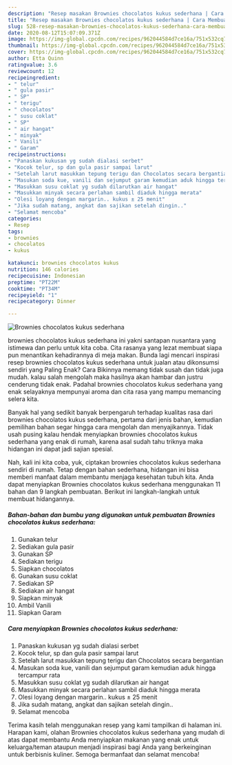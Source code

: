 ```yaml
---
description: "Resep masakan Brownies chocolatos kukus sederhana | Cara Membuat Brownies chocolatos kukus sederhana Yang Enak dan Simpel"
title: "Resep masakan Brownies chocolatos kukus sederhana | Cara Membuat Brownies chocolatos kukus sederhana Yang Enak dan Simpel"
slug: 528-resep-masakan-brownies-chocolatos-kukus-sederhana-cara-membuat-brownies-chocolatos-kukus-sederhana-yang-enak-dan-simpel
date: 2020-08-12T15:07:09.371Z
image: https://img-global.cpcdn.com/recipes/962044584d7ce16a/751x532cq70/brownies-chocolatos-kukus-sederhana-foto-resep-utama.jpg
thumbnail: https://img-global.cpcdn.com/recipes/962044584d7ce16a/751x532cq70/brownies-chocolatos-kukus-sederhana-foto-resep-utama.jpg
cover: https://img-global.cpcdn.com/recipes/962044584d7ce16a/751x532cq70/brownies-chocolatos-kukus-sederhana-foto-resep-utama.jpg
author: Etta Quinn
ratingvalue: 3.6
reviewcount: 12
recipeingredient:
- " telur"
- " gula pasir"
- " SP"
- " terigu"
- " chocolatos"
- " susu coklat"
- " SP"
- " air hangat"
- " minyak"
- " Vanili"
- " Garam"
recipeinstructions:
- "Panaskan kukusan yg sudah dialasi serbet"
- "Kocok telur, sp dan gula pasir sampai larut"
- "Setelah larut masukkan tepung terigu dan Chocolatos secara bergantian"
- "Masukan soda kue, vanili dan sejumput garam kemudian aduk hingga tercampur rata"
- "Masukkan susu coklat yg sudah dilarutkan air hangat"
- "Masukkan minyak secara perlahan sambil diaduk hingga merata"
- "Olesi loyang dengan margarin.. kukus ± 25 menit"
- "Jika sudah matang, angkat dan sajikan setelah dingin.."
- "Selamat mencoba"
categories:
- Resep
tags:
- brownies
- chocolatos
- kukus

katakunci: brownies chocolatos kukus 
nutrition: 146 calories
recipecuisine: Indonesian
preptime: "PT22M"
cooktime: "PT34M"
recipeyield: "1"
recipecategory: Dinner

---
```



![Brownies chocolatos kukus sederhana](https://img-global.cpcdn.com/recipes/962044584d7ce16a/751x532cq70/brownies-chocolatos-kukus-sederhana-foto-resep-utama.jpg)


brownies chocolatos kukus sederhana ini yakni santapan nusantara yang istimewa dan perlu untuk kita coba. Cita rasanya yang lezat membuat siapa pun menantikan kehadirannya di meja makan.
Bunda lagi mencari inspirasi resep brownies chocolatos kukus sederhana untuk jualan atau dikonsumsi sendiri yang Paling Enak? Cara Bikinnya memang tidak susah dan tidak juga mudah. kalau salah mengolah maka hasilnya akan hambar dan justru cenderung tidak enak. Padahal brownies chocolatos kukus sederhana yang enak selayaknya mempunyai aroma dan cita rasa yang mampu memancing selera kita.



Banyak hal yang sedikit banyak berpengaruh terhadap kualitas rasa dari brownies chocolatos kukus sederhana, pertama dari jenis bahan, kemudian pemilihan bahan segar hingga cara mengolah dan menyajikannya. Tidak usah pusing kalau hendak menyiapkan brownies chocolatos kukus sederhana yang enak di rumah, karena asal sudah tahu triknya maka hidangan ini dapat jadi sajian spesial.


Nah, kali ini kita coba, yuk, ciptakan brownies chocolatos kukus sederhana sendiri di rumah. Tetap dengan bahan sederhana, hidangan ini bisa memberi manfaat dalam membantu menjaga kesehatan tubuh kita. Anda dapat menyiapkan Brownies chocolatos kukus sederhana menggunakan 11 bahan dan 9 langkah pembuatan. Berikut ini langkah-langkah untuk membuat hidangannya.

<!--inarticleads1-->

##### Bahan-bahan dan bumbu yang digunakan untuk pembuatan Brownies chocolatos kukus sederhana:

1. Gunakan  telur
1. Sediakan  gula pasir
1. Gunakan  SP
1. Sediakan  terigu
1. Siapkan  chocolatos
1. Gunakan  susu coklat
1. Sediakan  SP
1. Sediakan  air hangat
1. Siapkan  minyak
1. Ambil  Vanili
1. Siapkan  Garam




<!--inarticleads2-->

##### Cara menyiapkan Brownies chocolatos kukus sederhana:

1. Panaskan kukusan yg sudah dialasi serbet
1. Kocok telur, sp dan gula pasir sampai larut
1. Setelah larut masukkan tepung terigu dan Chocolatos secara bergantian
1. Masukan soda kue, vanili dan sejumput garam kemudian aduk hingga tercampur rata
1. Masukkan susu coklat yg sudah dilarutkan air hangat
1. Masukkan minyak secara perlahan sambil diaduk hingga merata
1. Olesi loyang dengan margarin.. kukus ± 25 menit
1. Jika sudah matang, angkat dan sajikan setelah dingin..
1. Selamat mencoba




Terima kasih telah menggunakan resep yang kami tampilkan di halaman ini. Harapan kami, olahan Brownies chocolatos kukus sederhana yang mudah di atas dapat membantu Anda menyiapkan makanan yang enak untuk keluarga/teman ataupun menjadi inspirasi bagi Anda yang berkeinginan untuk berbisnis kuliner. Semoga bermanfaat dan selamat mencoba!
